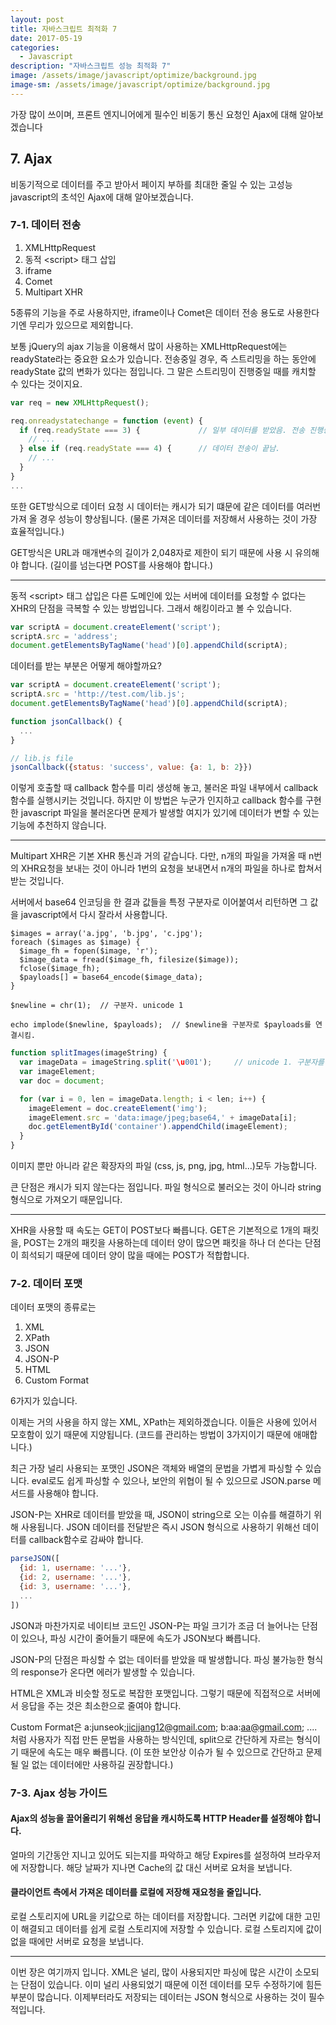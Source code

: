 ```yaml
---
layout: post
title: 자바스크립트 최적화 7
date: 2017-05-19
categories:
  - Javascript
description: "자바스크립트 성능 최적화 7"
image: /assets/image/javascript/optimize/background.jpg
image-sm: /assets/image/javascript/optimize/background.jpg
---
```


가장 많이 쓰이며, 프론트 엔지니어에게 필수인 비동기 통신 요청인 Ajax에 대해 알아보겠습니다

## 7. Ajax

비동기적으로 데이터를 주고 받아서 페이지 부하를 최대한 줄일 수 있는
고성능 javascript의 초석인 Ajax에 대해 알아보겠습니다.

### 7-1. 데이터 전송

1. XMLHttpRequest
2. 동적 &lt;script&gt; 태그 삽입
3. iframe
4. Comet
5. Multipart XHR

5종류의 기능을 주로 사용하지만, iframe이나 Comet은 데이터 전송 용도로 사용한다기엔 무리가 있으므로 제외합니다.

보통 jQuery의 ajax 기능을 이용해서 많이 사용하는 XMLHttpRequest에는 readyState라는 중요한 요소가 있습니다.
전송중일 경우, 즉 스트리밍을 하는 동안에 readyState 값의 변화가 있다는 점입니다. 그 말은 스트리밍이 진행중일 때를
캐치할 수 있다는 것이지요.

~~~javascript
var req = new XMLHttpRequest();

req.onreadystatechange = function (event) {
  if (req.readyState === 3) {             // 일부 데이터를 받았음. 전송 진행중.
    // ...
  } else if (req.readyState === 4) {      // 데이터 전송이 끝남.
    // ...
  }
}
...
~~~

또한 GET방식으로 데이터 요청 시 데이터는 캐시가 되기 떄문에 같은 데이터를 여러번 가져 올 경우 성능이 향상됩니다.
(물론 가져온 데이터를 저장해서 사용하는 것이 가장 효율적입니다.)

GET방식은 URL과 매개변수의 길이가 2,048자로 제한이 되기 때문에 사용 시 유의해야 합니다.
 (길이를 넘는다면 POST를 사용해야 합니다.)

---

동적 &lt;script&gt; 태그 삽입은 다른 도메인에 있는 서버에 데이터를 요청할 수 없다는 XHR의 단점을 극복할 수 있는
방법입니다. 그래서 해킹이라고 볼 수 있습니다.

~~~javascript
var scriptA = document.createElement('script');
scriptA.src = 'address';
document.getElementsByTagName('head')[0].appendChild(scriptA);
~~~

데이터를 받는 부분은 어떻게 해야할까요?

~~~javascript
var scriptA = document.createElement('script');
scriptA.src = 'http://test.com/lib.js';
document.getElementsByTagName('head')[0].appendChild(scriptA);

function jsonCallback() {
  ...
}

// lib.js file
jsonCallback({status: 'success', value: {a: 1, b: 2}})
~~~

이렇게 호출할 때 callback 함수를 미리 생성해 놓고, 불러온 파일 내부에서 callback 함수를 실행시키는 것입니다.
하지만 이 방법은 누군가 인지하고 callback 함수를 구현한 javascript 파일을 불러온다면 문제가 발생할 여지가 있기에
데이터가 변할 수 있는 기능에 추천하지 않습니다.

---

Multipart XHR은 기본 XHR 통신과 거의 같습니다. 다만, n개의 파일을 가져올 때 n번의 XHR요청을 보내는 것이 아니라
1번의 요청을 보내면서 n개의 파일을 하나로 합쳐서 받는 것입니다.

서버에서 base64 인코딩을 한 결과 값들을 특정 구분자로 이어붙여서 리턴하면 그 값을 javascript에서 다시 잘라서 사용합니다.

~~~shell
$images = array('a.jpg', 'b.jpg', 'c.jpg');
foreach ($images as $image) {
  $image_fh = fopen($image, 'r');
  $image_data = fread($image_fh, filesize($image));
  fclose($image_fh);
  $payloads[] = base64_encode($image_data);
}

$newline = chr(1);  // 구분자. unicode 1

echo implode($newline, $payloads);  // $newline을 구분자로 $payloads를 연결시킴.
~~~

~~~javascript
function splitImages(imageString) {
  var imageData = imageString.split('\u001');     // unicode 1. 구분자를 기준으로 나눔.
  var imageElement;
  var doc = document;

  for (var i = 0, len = imageData.length; i < len; i++) {
    imageElement = doc.createElement('img');
    imageElement.src = 'data:image/jpeg;base64,' + imageData[i];
    doc.getElementById('container').appendChild(imageElement);
  }
}
~~~

이미지 뿐만 아니라 같은 확장자의 파일 (css, js, png, jpg, html...)모두 가능합니다.

큰 단점은 캐시가 되지 않는다는 점입니다. 파일 형식으로 불러오는 것이 아니라 string형식으로 가져오기 때문입니다.

---

XHR을 사용할 때 속도는 GET이 POST보다 빠릅니다. GET은 기본적으로 1개의 패킷을, POST는 2개의 패킷을 사용하는데
데이터 양이 많으면 패킷을 하나 더 쓴다는 단점이 희석되기 때문에 데이터 양이 많을 때에는 POST가 적합합니다.

### 7-2. 데이터 포맷

데이터 포맷의 종류로는

1. XML
2. XPath
3. JSON
4. JSON-P
5. HTML
6. Custom Format

6가지가 있습니다.

이제는 거의 사용을 하지 않는 XML, XPath는 제외하겠습니다. 이들은 사용에 있어서 모호함이 있기 때문에
지양됩니다. (코드를 관리하는 방법이 3가지이기 때문에 애매합니다.)

최근 가장 널리 사용되는 포맷인 JSON은 객체와 배열의 문법을 가볍게 파싱할 수 있습니다.
eval로도 쉽게 파싱할 수 있으나, 보안의 위협이 될 수 있으므로 JSON.parse 메서드를 사용해야 합니다.

JSON-P는 XHR로 데이터를 받았을 때, JSON이 string으로 오는 이슈를 해결하기 위해 사용됩니다.
JSON 데이터를 전달받은 즉시 JSON 형식으로 사용하기 위해선 데이터를 callback함수로 감싸야 합니다.

~~~javascript
parseJSON([
  {id: 1, username: '...'},
  {id: 2, username: '...'},
  {id: 3, username: '...'},
  ...
])
~~~

JSON과 마찬가지로 네이티브 코드인 JSON-P는 파일 크기가 조금 더 늘어나는 단점이 있으나, 파싱 시간이 줄어들기 때문에
속도가 JSON보다 빠릅니다.

JSON-P의 단점은 파싱할 수 없는 데이터를 받았을 때 발생합니다. 파싱 불가능한 형식의 response가 온다면
에러가 발생할 수 있습니다.

HTML은 XML과 비슷할 정도로 복잡한 포맷입니다. 그렇기 때문에 직접적으로 서버에서 응답을 주는 것은 최소한으로 줄여야 합니다.

Custom Format은 a:junseok;jicjjang12@gmail.com; b:aa:aa@gmail.com; .... 처럼
사용자가 직접 만든 문법을 사용하는 방식인데, split으로 간단하게 자르는 형식이기 때문에 속도는 매우 빠릅니다.
(이 또한 보안상 이슈가 될 수 있으므로 간단하고 문제될 일 없는 데이터에만 사용하길 권장합니다.)

### 7-3. Ajax 성능 가이드

#### Ajax의 성능을 끌어올리기 위해선 응답을 캐시하도록 HTTP Header를 설정해야 합니다.

얼마의 기간동안 지니고 있어도 되는지를 파악하고 해당 Expires를 설정하여 브라우저에 저장합니다.
해당 날짜가 지나면 Cache의 값 대신 서버로 요처을 보냅니다.

#### 클라이언트 측에서 가져온 데이터를 로컬에 저장해 재요청을 줄입니다.

로컬 스토리지에 URL을 키값으로 하는 데이터를 저장합니다. 그러면 키값에 대한 고민이 해결되고
데이터를 쉽게 로컬 스토리지에 저장할 수 있습니다. 로컬 스토리지에 값이 없을 때에만 서버로 요청을 보냅니다.

---

이번 장은 여기까지 입니다.
XML은 널리, 많이 사용되지만 파싱에 많은 시간이 소모되는 단점이 있습니다. 이미 널리 사용되었기 때문에
이전 데이터를 모두 수정하기에 힘든 부분이 많습니다. 이제부터라도 저장되는 데이터는 JSON 형식으로 사용하는 것이
필수적입니다.
